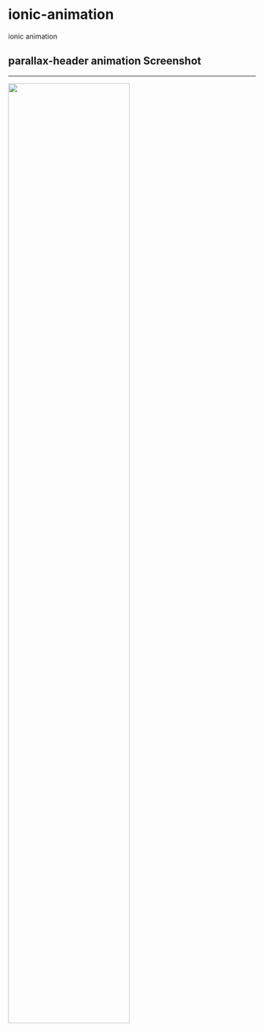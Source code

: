 # ionic-animation
ionic animation

## parallax-header animation Screenshot
---
<div>
<img src="https://user-images.githubusercontent.com/26711037/79796690-f65c6100-8390-11ea-9dc1-78fc68f2f69c.gif" width="70%"/>
</div>
